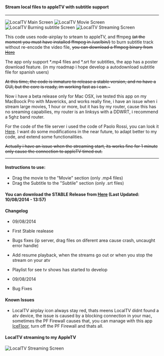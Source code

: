 #### Stream local files to appleTV with subtitle support
---
![LocalTV Main Screen](http://legalintelligence.cl/localtv/home.png)
![LocalTV Movie Screen](http://legalintelligence.cl/localtv/movie.png)
![LocalTV Burning subtitle Screen](http://legalintelligence.cl/localtv/burning.png)
![LocalTV Streaming Screen](http://legalintelligence.cl/localtv/streaming.png)

This code uses node-airplay to srteam to appleTV, and ffmpeg ~~(at the moment you must have installed ffmpeg in /usr/bin/)~~ to burn subtitle track without re-encode the video file, ~~you can download a ffmpeg binary from [Here](http://www.evermeet.cx/ffmpeg/ffmpeg-2.3.1.7z)~~

The app only support *.mp4 files and *.srt for subtitles, the app has a poster download feature. (in my roadmap i hope develop a autodownload subtitle file for spanish users)

~~At this time, the code is inmature to release a stable version, and no have a GUI, but the core is ready, im working fast as i can.~~~

Now i have a beta release only for Mac OSX, ive tested this app on my MacBoock Pro with Mavericks, and works really fine, i have an issue when i stream large movies, 1 hour or more, but it has by my router, cause this has no sreaming capabilies, my router is an linksys with a DDWRT, i recommend a 5ghz band router.

For the code of the file server i used the code of Paolo Rossi, you can look it [Here](https://gist.github.com/paolorossi/1993068). I want do some modifications in the near future, to adapt better to my code, and extend some functionalities.

~~Actually i have an issue when the streaming start, its works fine for 1 minute only cause the connection to appleTV timed out.~~

---
#### Instructions to use:
* Drag the movie to the "Movie" section (only .mp4 files)
* Drag the Subtitle to the "Subtile" section (only .srt files)

#### You can download the STABLE Release from [Here](http://legalintelligence.cl/localtv/LocalTV.zip) (Last Updated: 10/08/2014 - 13:57)

#### Changelog
* 09/08/2014
* First Stable realease
* Bugs fixes (ip server, drag files on diferent area cause crash, uncaught error handle)
* Add resume playback, when the streams go out or when you stop the stream on your atv
* Playlist for see tv shows has started to develop

* 09/08/2014
* Bug Fixes

#### Known Issues
* LocalTV airplay icon always stay red, thats meens LocalTV didnt found a atv device, the issue is caused by a blocking connection in your mac, sometimes the PF Firewall causes that, you can manage with this app [IceFloor](http://www.hanynet.com/icefloor/), turn off the PF Firewall and thats all.

#### LocalTV streaming to my AppleTV

![LocalTV Streaming Screen](http://legalintelligence.cl/localtv/cap.png)
